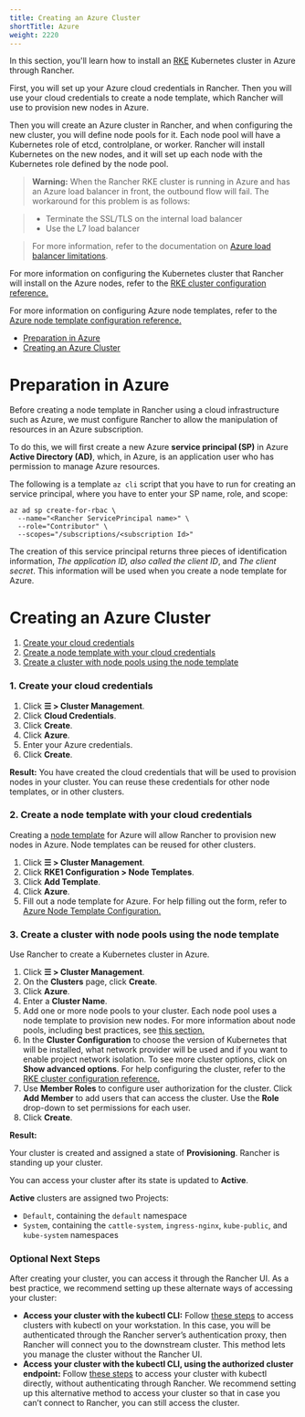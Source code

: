 ```yaml
---
title: Creating an Azure Cluster
shortTitle: Azure
weight: 2220
---
```


In this section, you'll learn how to install an [RKE]({{<baseurl>}}/rke/latest/en/) Kubernetes cluster in Azure through Rancher.

First, you will set up your Azure cloud credentials in Rancher. Then you will use your cloud credentials to create a node template, which Rancher will use to provision new nodes in Azure. 

Then you will create an Azure cluster in Rancher, and when configuring the new cluster, you will define node pools for it. Each node pool will have a Kubernetes role of etcd, controlplane, or worker. Rancher will install Kubernetes on the new nodes, and it will set up each node with the Kubernetes role defined by the node pool.

>**Warning:** When the Rancher RKE cluster is running in Azure and has an Azure load balancer in front, the outbound flow will fail. The workaround for this problem is as follows:

> - Terminate the SSL/TLS on the internal load balancer
> - Use the L7 load balancer

> For more information, refer to the documentation on [Azure load balancer limitations](https://docs.microsoft.com/en-us/azure/load-balancer/components#limitations).

For more information on configuring the Kubernetes cluster that Rancher will install on the Azure nodes, refer to the [RKE cluster configuration reference.]({{<baseurl>}}/rancher/v2.6/en/cluster-provisioning/rke-clusters/options)

For more information on configuring Azure node templates, refer to the [Azure node template configuration reference.](./azure-node-template-config)

- [Preparation in Azure](#preparation-in-azure)
- [Creating an Azure Cluster](#creating-an-azure-cluster)

# Preparation in Azure
  
Before creating a node template in Rancher using a cloud infrastructure such as Azure, we must configure Rancher to allow the manipulation of resources in an Azure subscription.

To do this, we will first create a new Azure **service principal (SP)** in Azure **Active Directory (AD)**, which, in Azure, is an application user who has permission to manage Azure resources.

The following is a template `az cli` script that you have to run for creating an service principal, where you have to enter your SP name, role, and scope:
  
```
az ad sp create-for-rbac \
  --name="<Rancher ServicePrincipal name>" \
  --role="Contributor" \
  --scopes="/subscriptions/<subscription Id>"
```
  
The creation of this service principal returns three pieces of identification information, *The application ID, also called the client ID*, and *The client secret*. This information will be used when you create a node template for Azure.

# Creating an Azure Cluster


1. [Create your cloud credentials](#1-create-your-cloud-credentials)
2. [Create a node template with your cloud credentials](#2-create-a-node-template-with-your-cloud-credentials)
3. [Create a cluster with node pools using the node template](#3-create-a-cluster-with-node-pools-using-the-node-template)
 
### 1. Create your cloud credentials

1. Click **☰ > Cluster Management**.
1. Click **Cloud Credentials**.
1. Click **Create**.
1. Click **Azure**.
1. Enter your Azure credentials.
1. Click **Create**.

**Result:** You have created the cloud credentials that will be used to provision nodes in your cluster. You can reuse these credentials for other node templates, or in other clusters. 

### 2. Create a node template with your cloud credentials

Creating a [node template]({{<baseurl>}}/rancher/v2.6/en/cluster-provisioning/rke-clusters/node-pools/#node-templates) for Azure will allow Rancher to provision new nodes in Azure. Node templates can be reused for other clusters.

1. Click **☰ > Cluster Management**.
1. Click **RKE1 Configuration > Node Templates**.
1. Click **Add Template**.
1. Click **Azure**.
1. Fill out a node template for Azure. For help filling out the form, refer to [Azure Node Template Configuration.](./azure-node-template-config)

### 3. Create a cluster with node pools using the node template

Use Rancher to create a Kubernetes cluster in Azure.

1. Click **☰ > Cluster Management**.
1. On the **Clusters** page, click **Create**.
1. Click **Azure**.
1. Enter a **Cluster Name**.
1. Add one or more node pools to your cluster. Each node pool uses a node template to provision new nodes. For more information about node pools, including best practices, see [this section.]({{<baseurl>}}/rancher/v2.6/en/cluster-provisioning/rke-clusters/node-pools)
1. In the **Cluster Configuration** to choose the version of Kubernetes that will be installed, what network provider will be used and if you want to enable project network isolation. To see more cluster options, click on **Show advanced options**. For help configuring the cluster, refer to the [RKE cluster configuration reference.]({{<baseurl>}}/rancher/v2.6/en/cluster-provisioning/rke-clusters/options)
1. Use **Member Roles** to configure user authorization for the cluster. Click **Add Member** to add users that can access the cluster. Use the **Role** drop-down to set permissions for each user.
1. Click **Create**.

**Result:** 

Your cluster is created and assigned a state of **Provisioning**. Rancher is standing up your cluster.

You can access your cluster after its state is updated to **Active**.

**Active** clusters are assigned two Projects: 

- `Default`, containing the `default` namespace
- `System`, containing the `cattle-system`, `ingress-nginx`, `kube-public`, and `kube-system` namespaces

### Optional Next Steps

After creating your cluster, you can access it through the Rancher UI. As a best practice, we recommend setting up these alternate ways of accessing your cluster:

- **Access your cluster with the kubectl CLI:** Follow [these steps]({{<baseurl>}}/rancher/v2.6/en/cluster-admin/cluster-access/kubectl/#accessing-clusters-with-kubectl-on-your-workstation) to access clusters with kubectl on your workstation. In this case, you will be authenticated through the Rancher server’s authentication proxy, then Rancher will connect you to the downstream cluster. This method lets you manage the cluster without the Rancher UI.
- **Access your cluster with the kubectl CLI, using the authorized cluster endpoint:** Follow [these steps]({{<baseurl>}}/rancher/v2.6/en/cluster-admin/cluster-access/kubectl/#authenticating-directly-with-a-downstream-cluster) to access your cluster with kubectl directly, without authenticating through Rancher. We recommend setting up this alternative method to access your cluster so that in case you can’t connect to Rancher, you can still access the cluster.
